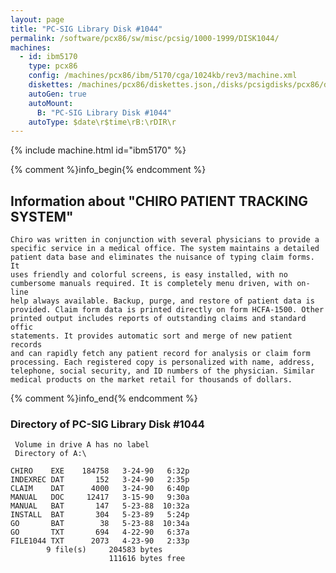 ```yaml
---
layout: page
title: "PC-SIG Library Disk #1044"
permalink: /software/pcx86/sw/misc/pcsig/1000-1999/DISK1044/
machines:
  - id: ibm5170
    type: pcx86
    config: /machines/pcx86/ibm/5170/cga/1024kb/rev3/machine.xml
    diskettes: /machines/pcx86/diskettes.json,/disks/pcsigdisks/pcx86/diskettes.json
    autoGen: true
    autoMount:
      B: "PC-SIG Library Disk #1044"
    autoType: $date\r$time\rB:\rDIR\r
---
```


{% include machine.html id="ibm5170" %}

{% comment %}info_begin{% endcomment %}

## Information about "CHIRO PATIENT TRACKING SYSTEM"

    Chiro was written in conjunction with several physicians to provide a
    specific service in a medical office. The system maintains a detailed
    patient data base and eliminates the nuisance of typing claim forms. It
    uses friendly and colorful screens, is easy installed, with no
    cumbersome manuals required. It is completely menu driven, with on-line
    help always available. Backup, purge, and restore of patient data is
    provided. Claim form data is printed directly on form HCFA-1500. Other
    printed output includes reports of outstanding claims and standard offic
    statements. It provides automatic sort and merge of new patient records
    and can rapidly fetch any patient record for analysis or claim form
    processing. Each registered copy is personalized with name, address,
    telephone, social security, and ID numbers of the physician. Similar
    medical products on the market retail for thousands of dollars.
{% comment %}info_end{% endcomment %}


### Directory of PC-SIG Library Disk #1044

     Volume in drive A has no label
     Directory of A:\

    CHIRO    EXE    184758   3-24-90   6:32p
    INDEXREC DAT       152   3-24-90   2:35p
    CLAIM    DAT      4000   3-24-90   6:40p
    MANUAL   DOC     12417   3-15-90   9:30a
    MANUAL   BAT       147   5-23-88  10:32a
    INSTALL  BAT       304   5-23-89   5:24p
    GO       BAT        38   5-23-88  10:34a
    GO       TXT       694   4-22-90   6:37a
    FILE1044 TXT      2073   4-23-90   2:33p
            9 file(s)     204583 bytes
                          111616 bytes free
